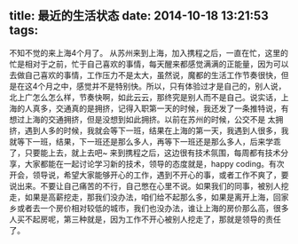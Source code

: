 title: 最近的生活状态
date: 2014-10-18 13:21:53
tags:
---
不知不觉的来上海4个月了。<!--more-->
从苏州来到上海，加入携程之后，一直在忙，这里的忙是相对于之前，忙于自己喜欢的事情，每天醒来都感觉满满的正能量，因为可以去做自己喜欢的事情，工作压力不是太大，虽然说，魔都的生活工作节奏很快，但是在这4个月之中，感觉并不是特别快。所以，只有体验过才是自己的，别人说，北上广怎么怎么样，节奏快啊，如此云云，那终究是别人而不是自己。说实话，上海的人真多，交通真的是拥挤，记得入职第一天的时候，我还发了一条推特说，有想过上海的交通拥挤，但是没想到如此拥挤。以前在苏州的时候，公交不是	太拥挤，遇到人多的时候，我就会等下一班，结果在上海的第一天，我遇到人很多，我就等下一班，结果，下一班还是那么多人，再等下一班还是那么多人，后来学乖了，只要能上去，就上去吧~
来到携程之后，这边很有技术氛围，每周都有技术分享，大家都能在一起讨论学习新的技术，领导的态度就是，happy coding。有次开会，领导说，希望大家能够开心的工作，遇到不开心的事，或者工作不爽了，要说出来。不要让自己痛苦的不行，自己憋在心里不说。如果我们的同事，被别人挖走，如果是高薪挖走，那我们没办法，咱们给不起那么多，如果是离开上海，回家乡或者去一个房价相对较低的城市，我们也没办法，谁让上海的房价那么高，很多人买不起房呢，第三种就是，因为工作不开心被别人挖走了，那就是领导的责任了。
